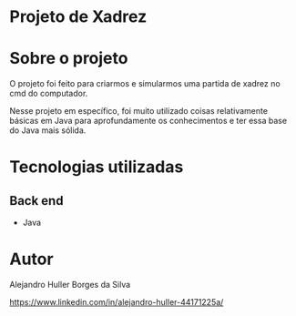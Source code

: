 # Projeto de Xadrez 

# Sobre o projeto

O projeto foi feito para criarmos e simularmos uma partida de xadrez no cmd do computador.

Nesse projeto em específico, foi muito utilizado coisas relativamente básicas em Java para aprofundamente os conhecimentos e ter essa base do Java mais sólida.

# Tecnologias utilizadas
## Back end
- Java

# Autor

Alejandro Huller Borges da Silva

https://www.linkedin.com/in/alejandro-huller-44171225a/
